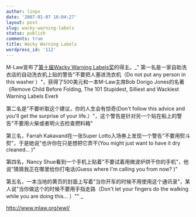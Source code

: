 ```yaml
---
author: linpx
date: '2007-01-07 16:04:27'
layout: post
slug: wacky-warning-labels
status: publish
comments: true
title: Wacky Warning Labels
wordpress_id: '112'
---
```


M-Law宣布了[第十届Wacky Warning Labels奖](http://www.mlaw.org/wwl/)的得主。_"
第一名是一家自助洗衣店的自动洗衣机上贴的警告"不要把人塞进洗衣机（Do not put any person in this washer
）"，获得了500美元和一本M-Law主席Bob Dorigo Jones的名著《Remove Child Before Folding, The 101
Stupidest, Silliest and Wackiest Warning Labels Ever》

第二名是"不要听取这个建议，你的人生会有惊奇(Don't follow this advice and you'll get the surprise of
your life.）"，这个警告是针对另一个贴在船上的警告"不要用火柴或者明火去检查燃料箱"

第三名，Farrah Kakavand在一张Super Lotto入场券上发现一个警告"不要用熨斗熨"，于是她说"也许你在只是想把它弄干(You might
just want to have it dry cleaned... )"

第四名，Nancy Shue看到一个手机上贴着"不要试着用微波炉烘干你的手机"，他说"猜猜我正在哪里给你打电话(Guess where I'm
calling you from now? )"

第五名，一本当地的黄页的封面上写着"当你开车的时候不用使用这个通讯录"，某人说"当你做这个的时候不要用手指走路（Don't let your fingers
do the walking while you are doing this... ）"" _


http://www.mlaw.org/wwl/

